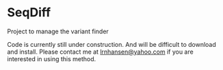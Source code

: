 # SeqDiff
Project to manage the variant finder 

Code is currently still under construction. And will be difficult to download and install. Please contact me at lrnhansen@yahoo.com if you are interested in using this method. 
